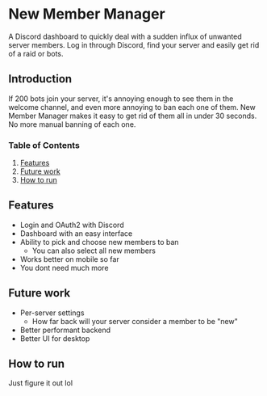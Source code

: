 # New Member Manager

A Discord dashboard to quickly deal with a sudden influx of unwanted server members. Log in through Discord, find your server and easily get rid of a raid or bots.

## Introduction

If 200 bots join your server, it's annoying enough to see them
in the welcome channel, and even more annoying to ban each one of them. New Member Manager makes it easy to get rid of them all in under 30 seconds. No more manual banning of each one.

### Table of Contents

1. [Features](#features)
1. [Future work](#future-work)
1. [How to run](#how-to-run)

## Features

* Login and OAuth2 with Discord
* Dashboard with an easy interface
* Ability to pick and choose new members to ban
  * You can also select all new members
* Works better on mobile so far
* You dont need much more

## Future work

* Per-server settings
  * How far back will your server consider a member to be "new"
* Better performant backend
* Better UI for desktop

## How to run

Just figure it out lol
